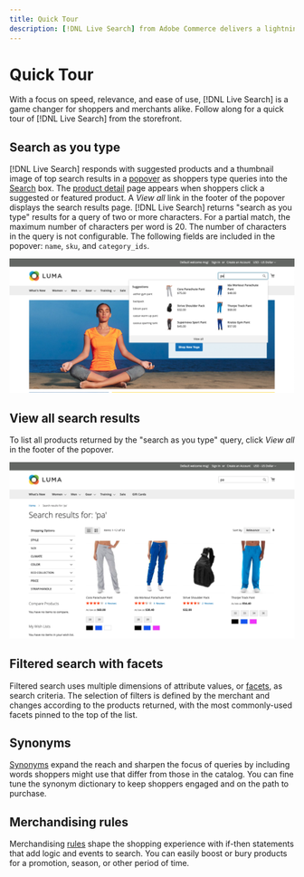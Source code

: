 ```yaml
---
title: Quick Tour
description: [!DNL Live Search] from Adobe Commerce delivers a lightning fast, super-relevant, and intuitive search experience.
---
```

# Quick Tour

With a focus on speed, relevance, and ease of use, [!DNL Live Search] is a game changer for shoppers and merchants alike. Follow along for a quick tour of [!DNL Live Search] from the storefront.

## Search as you type

[!DNL Live Search] responds with suggested products and a thumbnail image of top search results in a [popover](storefront-popover.html) as shoppers type queries into the [Search](https://docs.magento.com/user-guide/catalog/search-quick.html) box. The [product detail](https://docs.magento.com/user-guide/quick-tour/product-page.html) page appears when shoppers  click a suggested or featured product. A _View all_ link in the footer of the popover displays the search results page.
[!DNL Live Search] returns "search as you type" results for a query of two or more characters. For a partial match, the maximum number of characters per word is 20. The number of characters in the query is not configurable. The following fields are included in the popover: `name`, `sku`, and `category_ids`.

![Example storefront - search as you type](assets/storefront-search-as-you-type.png?lang=en)

## View all search results

To list all products returned by the "search as you type" query, click _View all_ in the footer of the popover.

![Example storefront - price facets](assets/storefront-view-all-search-results.png?lang=en)

## Filtered search with facets

Filtered search uses multiple dimensions of attribute values, or [facets](facets.html), as search criteria. The selection of filters is defined by the merchant and changes according to the products returned, with the most commonly-used facets pinned to the top of the list.

## Synonyms

[Synonyms](synonyms.html) expand the reach and sharpen the focus of queries by including words shoppers might use that differ from those in the catalog. You can fine tune the synonym dictionary to keep shoppers engaged and on the path to purchase.

## Merchandising rules

Merchandising [rules](rules.html) shape the shopping experience with if-then statements that add logic and events to search. You can easily boost or bury products for a promotion, season, or other period of time.

